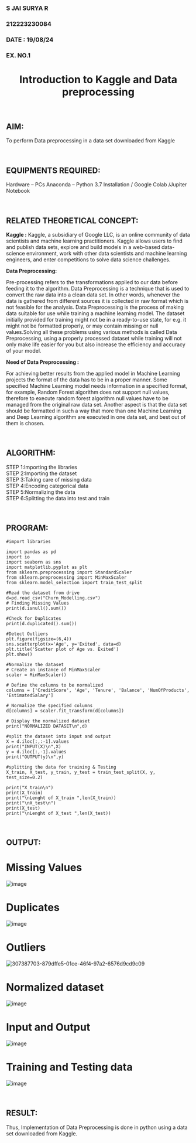 <H3>S JAI SURYA R</H3>
<H3>212223230084</H3>
<H3>DATE : 19/08/24 </H3>
<H3>EX. NO.1</H3>
<H1 ALIGN =CENTER> Introduction to Kaggle and Data preprocessing</H1>

<br>

## AIM:

To perform Data preprocessing in a data set downloaded from Kaggle

<br>

## EQUIPMENTS REQUIRED:
Hardware – PCs
Anaconda – Python 3.7 Installation / Google Colab /Jupiter Notebook

<br>

## RELATED THEORETICAL CONCEPT:

**Kaggle :**
Kaggle, a subsidiary of Google LLC, is an online community of data scientists and machine learning practitioners. Kaggle allows users to find and publish data sets, explore and build models in a web-based data-science environment, work with other data scientists and machine learning engineers, and enter competitions to solve data science challenges.

**Data Preprocessing:**

Pre-processing refers to the transformations applied to our data before feeding it to the algorithm. Data Preprocessing is a technique that is used to convert the raw data into a clean data set. In other words, whenever the data is gathered from different sources it is collected in raw format which is not feasible for the analysis.
Data Preprocessing is the process of making data suitable for use while training a machine learning model. The dataset initially provided for training might not be in a ready-to-use state, for e.g. it might not be formatted properly, or may contain missing or null values.Solving all these problems using various methods is called Data Preprocessing, using a properly processed dataset while training will not only make life easier for you but also increase the efficiency and accuracy of your model.

**Need of Data Preprocessing :**

For achieving better results from the applied model in Machine Learning projects the format of the data has to be in a proper manner. Some specified Machine Learning model needs information in a specified format, for example, Random Forest algorithm does not support null values, therefore to execute random forest algorithm null values have to be managed from the original raw data set.
Another aspect is that the data set should be formatted in such a way that more than one Machine Learning and Deep Learning algorithm are executed in one data set, and best out of them is chosen.

<br>

## ALGORITHM:
STEP 1:Importing the libraries<BR>
STEP 2:Importing the dataset<BR>
STEP 3:Taking care of missing data<BR>
STEP 4:Encoding categorical data<BR>
STEP 5:Normalizing the data<BR>
STEP 6:Splitting the data into test and train<BR>

<br>

##  PROGRAM:
```
#import libraries

import pandas as pd
import io
import seaborn as sns
import matplotlib.pyplot as plt
from sklearn.preprocessing import StandardScaler
from sklearn.preprocessing import MinMaxScaler
from sklearn.model_selection import train_test_split

#Read the dataset from drive
d=pd.read_csv("Churn_Modelling.csv")
# Finding Missing Values
print(d.isnull().sum())

#Check for Duplicates
print(d.duplicated().sum())

#Detect Outliers
plt.figure(figsize=(6,4))
sns.scatterplot(x='Age', y='Exited', data=d)
plt.title('Scatter plot of Age vs. Exited')
plt.show()

#Normalize the dataset
# Create an instance of MinMaxScaler
scaler = MinMaxScaler()

# Define the columns to be normalized
columns = ['CreditScore', 'Age', 'Tenure', 'Balance', 'NumOfProducts', 'EstimatedSalary']

# Normalize the specified columns
d[columns] = scaler.fit_transform(d[columns])
```
```
# Display the normalized dataset
print("NORMALIZED DATASET\n",d)

#split the dataset into input and output
X = d.iloc[:,:-1].values
print("INPUT(X)\n",X)
y = d.iloc[:,-1].values
print("OUTPUT(y)\n",y)

#splitting the data for training & Testing
X_train, X_test, y_train, y_test = train_test_split(X, y, test_size=0.2)

print("X_train\n")
print(X_train)
print("\nLenght of X_train ",len(X_train))
print("\nX_test\n")
print(X_test)
print("\nLenght of X_test ",len(X_test))
```

<br>


## OUTPUT:
# Missing Values

![image](https://github.com/user-attachments/assets/c532d2f5-c836-4803-9e5e-64796dbeebf8)


# Duplicates

![image](https://github.com/user-attachments/assets/add00be5-156e-45cf-86a9-4f90d5d55400)


# Outliers

![307387703-879dffe5-01ce-46f4-97a2-6576d9cd9c09](https://github.com/user-attachments/assets/db55bde9-2e75-403a-8f2b-3dd4f9de1928)

# Normalized dataset

![image](https://github.com/user-attachments/assets/6cd82ce9-d532-499c-9bcb-5e0d550160c6)


# Input and Output

![image](https://github.com/user-attachments/assets/506dc1cf-ad47-43bb-9b79-65751955f812)

# Training and Testing data

![image](https://github.com/user-attachments/assets/7356a696-fa9e-44c8-9a1f-098f645f06a2)



<br>


## RESULT:
Thus, Implementation of Data Preprocessing is done in python  using a data set downloaded from Kaggle.
